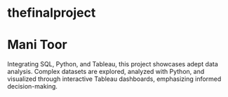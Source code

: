 # thefinalproject
# Mani Toor
 
 Integrating SQL, Python, and Tableau, this project showcases adept data analysis. Complex datasets are explored, analyzed with Python, and visualized through interactive Tableau dashboards, emphasizing informed decision-making.
